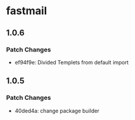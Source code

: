 # fastmail

## 1.0.6

### Patch Changes

- ef94f9e: Divided Templets from default import

## 1.0.5

### Patch Changes

- 40ded4a: change package builder
